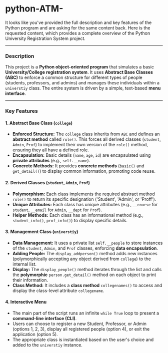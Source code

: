 # python-ATM-

It looks like you've provided the full description and key features of the Python program and are asking for the same content back. Here is the requested content, which provides a complete overview of the Python University Registration System project.

***

### **Description**

This project is a **Python object-oriented program** that simulates a basic **University/College registration system**. It uses **Abstract Base Classes (ABC)** to enforce a common structure for different types of people (students, professors, and admins) and manages these individuals within a `universtiy` class. The entire system is driven by a simple, text-based **menu interface**.

***

### **Key Features**

#### **1. Abstract Base Class (`college`)**
* **Enforced Structure:** The `college` class inherits from `ABC` and defines an **abstract method** called `role()`. This forces all derived classes (`student`, `Admin`, `Prof`) to implement their own version of the `role()` method, ensuring they all have a defined role.
* **Encapsulation:** Basic details (`name`, `age`, `id`) are encapsulated using **private attributes** (e.g., `self.__name`).
* **Concrete Methods:** It provides **concrete methods** (`basic()` and `get_detail()`) to display common information, promoting code reuse.

#### **2. Derived Classes (`student`, `Admin`, `Prof`)**
* **Polymorphism:** Each class implements the required abstract method `role()` to return its specific designation ('Student', 'Admin', or 'Proff').
* **Unique Attributes:** Each class has unique attributes (e.g., `__course` for `student`, `__email` for `Admin`, `__dept` for `Prof`).
* **Helper Methods:** Each class has an informational method (e.g., `student_info()`, `prof_info()`) to display specific details.

#### **3. Management Class (`universtiy`)**
* **Data Management:** It uses a private list `self.__people` to store instances of the `student`, `Admin`, and `Prof` classes, enforcing **data encapsulation**.
* **Adding People:** The `display_addperson()` method adds new instances (polymorphically accepting any object derived from `college`) to the internal list.
* **Display:** The `display_people()` method iterates through the list and calls the **polymorphic** `person.get_detail()` method on each object to print their information.
* **Class Method:** It includes a **class method** `collegenames()` to access and display the class-level attribute `collegename`.

#### **4. Interactive Menu**
* The main part of the script runs an infinite `while True` loop to present a **command-line interface (CLI)**.
* Users can choose to register a new Student, Professor, or Admin (options 1, 2, 3), display all registered people (option 4), or exit the application (option 5).
* The appropriate class is instantiated based on the user's choice and added to the `universtiy` instance.

